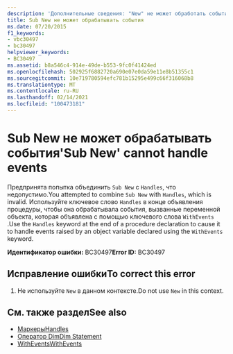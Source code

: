 ```yaml
---
description: 'Дополнительные сведения: "New" не может обработать события'
title: Sub New не может обрабатывать события
ms.date: 07/20/2015
f1_keywords:
- vbc30497
- bc30497
helpviewer_keywords:
- BC30497
ms.assetid: b8a546c4-914e-49de-b553-9fc0f41424ed
ms.openlocfilehash: 502925f6882720a690e07e0da59e11e8b51355c1
ms.sourcegitcommit: 10e719780594efc781b15295e499c66f316068b8
ms.translationtype: MT
ms.contentlocale: ru-RU
ms.lasthandoff: 02/14/2021
ms.locfileid: "100473181"
---
```

# <a name="sub-new-cannot-handle-events"></a><span data-ttu-id="38f4d-103">Sub New не может обрабатывать события</span><span class="sxs-lookup"><span data-stu-id="38f4d-103">'Sub New' cannot handle events</span></span>

<span data-ttu-id="38f4d-104">Предпринята попытка объединить `Sub New` с `Handles`, что недопустимо.</span><span class="sxs-lookup"><span data-stu-id="38f4d-104">You attempted to combine `Sub New` with `Handles`, which is invalid.</span></span> <span data-ttu-id="38f4d-105">Используйте ключевое слово `Handles` в конце объявления процедуры, чтобы она обрабатывала события, вызванные переменной объекта, которая объявлена с помощью ключевого слова `WithEvents` .</span><span class="sxs-lookup"><span data-stu-id="38f4d-105">Use the `Handles` keyword at the end of a procedure declaration to cause it to handle events raised by an object variable declared using the `WithEvents` keyword.</span></span>  
  
 <span data-ttu-id="38f4d-106">**Идентификатор ошибки:** BC30497</span><span class="sxs-lookup"><span data-stu-id="38f4d-106">**Error ID:** BC30497</span></span>  
  
## <a name="to-correct-this-error"></a><span data-ttu-id="38f4d-107">Исправление ошибки</span><span class="sxs-lookup"><span data-stu-id="38f4d-107">To correct this error</span></span>  
  
1. <span data-ttu-id="38f4d-108">Не используйте `New` в данном контексте.</span><span class="sxs-lookup"><span data-stu-id="38f4d-108">Do not use `New` in this context.</span></span>  
  
## <a name="see-also"></a><span data-ttu-id="38f4d-109">См. также раздел</span><span class="sxs-lookup"><span data-stu-id="38f4d-109">See also</span></span>

- [<span data-ttu-id="38f4d-110">Маркеры</span><span class="sxs-lookup"><span data-stu-id="38f4d-110">Handles</span></span>](../language-reference/statements/handles-clause.md)
- [<span data-ttu-id="38f4d-111">Оператор Dim</span><span class="sxs-lookup"><span data-stu-id="38f4d-111">Dim Statement</span></span>](../language-reference/statements/dim-statement.md)
- [<span data-ttu-id="38f4d-112">WithEvents</span><span class="sxs-lookup"><span data-stu-id="38f4d-112">WithEvents</span></span>](../language-reference/modifiers/withevents.md)
